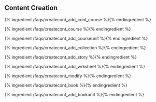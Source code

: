 ## Content Creation

{% ingredient /faqs/createcont_add_cont_course %}{% endingredient %}

{% ingredient /faqs/createcont_course %}{% endingredient %}

{% ingredient /faqs/createcont_add_courseunit %}{% endingredient %}

{% ingredient /faqs/createcont_add_collection %}{% endingredient %}

{% ingredient /faqs/createcont_add_story %}{% endingredient %}

{% ingredient /faqs/createcont_add_wrksheet %}{% endingredient %}

{% ingredient /faqs/createcont_modify %}{% endingredient %}

{% ingredient /faqs/createcont_book %}{% endingredient %}

{% ingredient /faqs/createcont_add_bookunit %}{% endingredient %}


